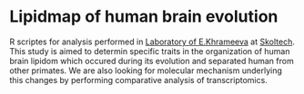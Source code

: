 # Lipidmap of human brain evolution 

R scriptes for analysis performed in [Laboratory of E.Khrameeva](https://faculty.skoltech.ru/people/ekaterinakhrameeva) at [Skoltech](https://www.skoltech.ru/).
This study is aimed to determin specific traits in the organization of human brain lipidom which occured during its evolution and separated human from other primates. 
We are also looking for molecular mechanism underlying this changes by performing comparative analysis of transcriptomics. 
